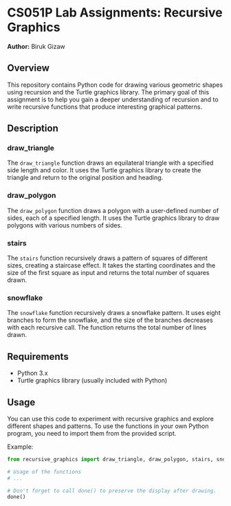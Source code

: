 # CS051P Lab Assignments: Recursive Graphics

**Author:** Biruk Gizaw

## Overview

This repository contains Python code for drawing various geometric shapes using recursion and the Turtle graphics library. The primary goal of this assignment is to help you gain a deeper understanding of recursion and to write recursive functions that produce interesting graphical patterns.

## Description

### draw_triangle
The `draw_triangle` function draws an equilateral triangle with a specified side length and color. It uses the Turtle graphics library to create the triangle and return to the original position and heading.

### draw_polygon
The `draw_polygon` function draws a polygon with a user-defined number of sides, each of a specified length. It uses the Turtle graphics library to draw polygons with various numbers of sides.

### stairs
The `stairs` function recursively draws a pattern of squares of different sizes, creating a staircase effect. It takes the starting coordinates and the size of the first square as input and returns the total number of squares drawn.

### snowflake
The `snowflake` function recursively draws a snowflake pattern. It uses eight branches to form the snowflake, and the size of the branches decreases with each recursive call. The function returns the total number of lines drawn.

## Requirements
- Python 3.x
- Turtle graphics library (usually included with Python)

## Usage
You can use this code to experiment with recursive graphics and explore different shapes and patterns. To use the functions in your own Python program, you need to import them from the provided script.

Example:

```python
from recursive_graphics import draw_triangle, draw_polygon, stairs, snowflake

# Usage of the functions
# ...

# Don't forget to call done() to preserve the display after drawing.
done()
